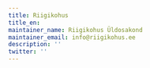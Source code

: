 ```yaml
---
title: Riigikohus
title_en:
maintainer_name: Riigikohus Üldosakond
maintainer_email: info@riigikohus.ee
description: ''
twitter: ''
---
```

